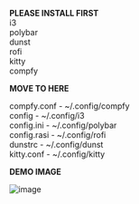 **PLEASE INSTALL FIRST**
<br>
i3<br>
polybar<br>
dunst<br>
rofi<br>
kitty<br>
compfy<br>

**MOVE TO HERE**

compfy.conf - ~/.config/compfy <br>
config - ~/.config/i3 <br>
config.ini - ~/.config/polybar <br>
config.rasi - ~/.config/rofi <br>
dunstrc - ~/.config/dunst <br>
kitty.conf - ~/.config/kitty

**DEMO IMAGE**

![image](https://github.com/Cilde/dotfiles/assets/100287119/f8358c47-483d-486a-a8b6-61aeb8e97267)

